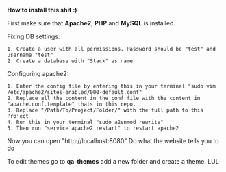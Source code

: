 **How to install this shit :)**

First make sure that **Apache2**, **PHP** and **MySQL** is installed.

Fixing DB settings:

    1. Create a user with all permissions. Password should be "test" and username "test"
    2. Create a database with "Stack" as name

Configuring apache2:

    1. Enter the config file by entering this in your terminal "sudo vim /etc/apache2/sites-enabled/000-default.conf"
    2. Replace all the content in the conf file with the content in "apache.conf.template" thats in this repo.
    3. Replace "/Path/To/Project/Folder/" with the full path to this Project
    4. Run this in your terminal "sudo a2enmod rewrite"
    5. Then run "service apache2 restart" to restart apache2

Now you can open "http://localhost:8080"
Do what the website tells you to do

To edit themes go to **qa-themes** add a new folder and create a theme. LUL
